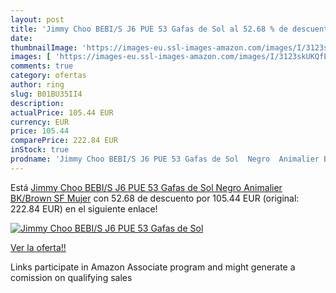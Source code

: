 ```yaml
---
layout: post
title: 'Jimmy Choo BEBI/S J6 PUE 53 Gafas de Sol al 52.68 % de descuento'
date: 
thumbnailImage: 'https://images-eu.ssl-images-amazon.com/images/I/3123skUKQfL._SL200_.jpg'
images: [ 'https://images-eu.ssl-images-amazon.com/images/I/3123skUKQfL._SL200_.jpg' ]
comments: true
category: ofertas
author: ring
slug: B01BU35II4
description:
actualPrice: 105.44 EUR
currency: EUR
price: 105.44
comparePrice: 222.84 EUR
inStock: true
prodname: 'Jimmy Choo BEBI/S J6 PUE 53 Gafas de Sol  Negro  Animalier BK/Brown SF   Mujer'
---
```


Está [Jimmy Choo BEBI/S J6 PUE 53 Gafas de Sol  Negro  Animalier BK/Brown SF   Mujer](https://www.amazon.es/dp/B01BU35II4/?tag=tolees-21) con 52.68 de descuento por 105.44 EUR (original: 222.84 EUR) en el siguiente enlace!

[![Jimmy Choo BEBI/S J6 PUE 53 Gafas de Sol](https://images-eu.ssl-images-amazon.com/images/I/3123skUKQfL._SL200_.jpg)](https://www.amazon.es/dp/B01BU35II4/?tag=tolees-21)

[Ver la oferta!!](https://www.amazon.es/dp/B01BU35II4/?tag=tolees-21)

Links participate in Amazon Associate program and might generate a comission on qualifying sales



